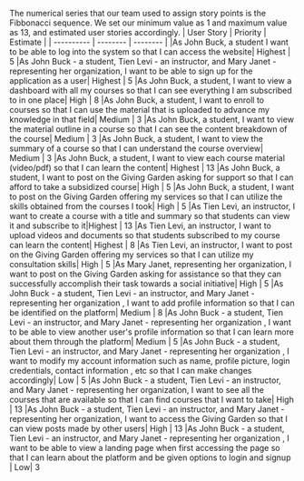 The numerical series that our team used to assign story points is the Fibbonacci sequence. We set our minimum value as 1 and maximum value as 13, and estimated user stories accordingly.
| User Story | Priority | Estimate |
| ---------- | -------- | -------- |
|As John Buck,  a student I want to be able to log into the system so that I can access the website| Highest | 5
|As John Buck - a student, Tien Levi - an instructor, and Mary Janet - representing her organization, I want to be able to sign up for the application as a user| Highest | 5
|As John Buck, a student, I want to view a dashboard with all my courses so that I can see everything I am subscribed to in one place| High | 8
|As John Buck, a student, I want to enroll to courses so that I can use the material that is uploaded to advance my knowledge in that field| Medium | 3
|As John Buck, a student, I want to view the material outline in a course so that I can see the content breakdown of the course| Medium | 3
|As John Buck, a student, I want to view the summary of a course so that I can understand the course overview| Medium | 3
|As John Buck, a student, I want to view each course material (video/pdf) so that I can learn the content| Highest | 13
|As John Buck, a student, I want to post on the Giving Garden asking for support so that I can afford to take a subsidized course| High | 5
|As John Buck, a student, I want to post on the Giving Garden offering my services so that I can utilize the skills obtained from the courses I took| High | 5
|As Tien Levi, an instructor, I want to create a course with a title and summary so that students can view it and subscribe to it|Highest | 13
|As Tien Levi, an instructor, I want to upload videos and documents so that students subscribed to my course can learn the content| Highest | 8
|As Tien Levi, an instructor, I want to post on the Giving Garden offering my services so that I can utilize my consultation skills| High | 5
|As Mary Janet, representing her organization, I want to post on the Giving Garden asking for assistance so that they can successfully accomplish their task towards a social initiative| High | 5
|As John Buck - a student, Tien Levi - an instructor, and Mary Janet - representing her organization , I want to add profile information so that I can be identified on the platform| Medium | 8
|As John Buck - a student, Tien Levi - an instructor, and Mary Janet - representing her organization , I want to be able to view another user's profile information so that I can learn more about them through the platform| Medium | 5
|As John Buck - a student, Tien Levi - an instructor, and Mary Janet - representing her organization , I want to modify my account information such as name, profile picture, login credentials, contact information , etc so that I can make changes accordingly| Low | 5
|As John Buck - a student, Tien Levi - an instructor, and Mary Janet - representing her organization, I want to see all the courses that are available so that I can find courses that I want to take| High | 13
|As John Buck - a student, Tien Levi - an instructor, and Mary Janet - representing her organization, I want to access the Giving Garden so that I can view posts made by other users| High | 13
|As John Buck - a student, Tien Levi - an instructor, and Mary Janet - representing her organization , I want to be able to view a landing page when first accessing the page so that I can learn about the platform and be given options to login and signup | Low| 3